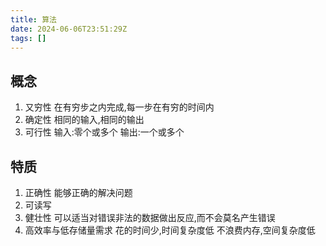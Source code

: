 ```yaml
---
title: 算法
date: 2024-06-06T23:51:29Z
tags: []
---
```



## 概念

1. 又穷性
   在有穷步之内完成,每一步在有穷的时间内
2. 确定性
   相同的输入,相同的输出
3. 可行性
   输入:零个或多个
   输出:一个或多个

## 特质

1. 正确性
   能够正确的解决问题
2. 可读写
3. 健壮性
   可以适当对错误非法的数据做出反应,而不会莫名产生错误
4. 高效率与低存储量需求
   花的时间少,时间复杂度低
   不浪费内存,空间复杂度低
